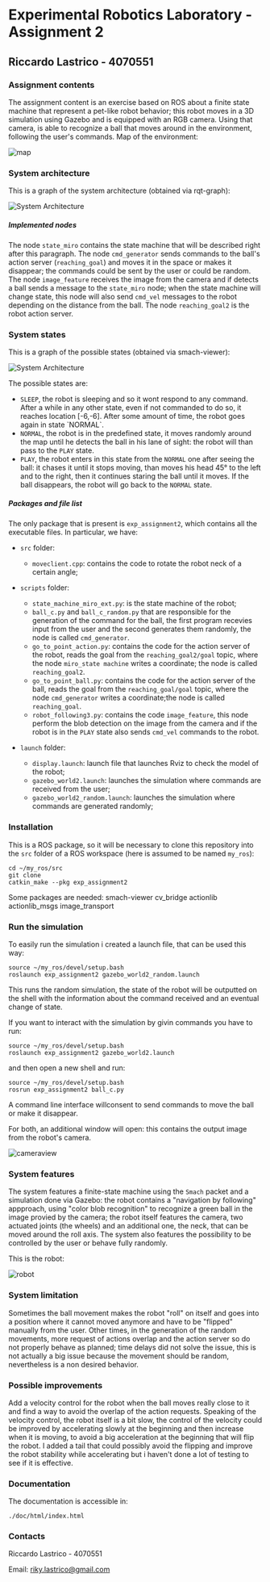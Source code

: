 

# Experimental Robotics Laboratory - Assignment 2
## Riccardo Lastrico - 4070551

### Assignment contents 
<p>The assignment content is an exercise based on ROS about a finite state machine that represent a pet-like robot behavior; this robot moves in a 3D simulation using Gazebo and is equipped with an RGB camera. Using that camera, is able to recognize a ball that moves around in the environment, following the user's commands.
Map of the environment:

![map](./map_area.png)
</p>

### System architecture
<p>
This is a graph of the system architecture (obtained via rqt-graph):

![System Architecture](./system_architecture.png)


</p>



#####  Implemented nodes
<p>

The node <code>state_miro</code> contains the state machine that will be described right after this paragraph.
The node <code>cmd_generator</code> sends commands to the ball's action server (<code>reaching_goal</code>) and moves it in the space or makes it disappear; the commands could be sent by the user or could be random.
The node <code>image_feature</code> receives the image from the camera and if detects a ball sends a message to the <code>state_miro</code> node; when the state machine will change state, this node will also send <code>cmd_vel</code> messages to the robot depending on the distance from the ball.
The node <code>reaching_goal2</code> is the robot action server.
### System states
<p>
This is a graph of the possible states (obtained via smach-viewer):

![System Architecture](./state_machine.png)

The possible states are: 
<ul>
<li><code>SLEEP</code>, the robot is sleeping and so it wont respond to any command. After a while in any other state, even if not commanded to do so, it reaches location [-6,-6]. After some amount of time, the robot goes again in state `NORMAL`.</li>
<li><code>NORMAL</code>, the robot is in the predefined state, it moves randomly around the map until he detects the ball in his lane of sight: the robot will than pass to the <code>PLAY</code> state. </li>

<li><code>PLAY</code>, the robot enters in this state from the <code>NORMAL</code> one after seeing the ball: it chases it until it stops moving, than moves his head 45° to the left and to the right, then it continues staring the ball until it moves. If the ball disappears, the robot will go back to the <code>NORMAL</code> state.

</li>
</ul>
</p>

#####  Packages and file list
<p>
The only package that is present is <code>exp_assignment2</code>, which contains all the executable files.
In particular, we have:

 - `src` folder:
	 
	 - `moveclient.cpp`: contains the code to rotate the robot neck of a certain angle;

 - `scripts` folder:
	 - `state_machine_miro_ext.py`: is the state machine of the robot;
	 - `ball_c.py` and `ball_c_random.py` that are responsible for the generation of the command for the ball, the first program recevies input from the user and the second generates them randomly, the node is called `cmd_generator`.
     - `go_to_point_action.py`: contains the code for the action server of the robot, reads the goal from the `reaching_goal2/goal` topic, where the node `miro_state machine` writes a coordinate; the node is called `reaching_goal2`.
     - `go_to_point_ball.py`: contains the code for the action server of the ball, reads the goal from the `reaching_goal/goal` topic, where the node `cmd_generator` writes a coordinate;the node is called `reaching_goal`.
     - `robot_following3.py`: contains the code `image_feature`, this node perform the blob detection on the image from the camera and if the robot is in the `PLAY` state also sends `cmd_vel` commands to the robot.
 - `launch` folder:
     - `display.launch`: launch file that launches Rviz to check the model of the robot;
     - `gazebo_world2.launch`: launches the simulation where commands are received from the user;
     - `gazebo_world2_random.launch`: launches the simulation where commands are generated randomly;

</p>

### Installation 
<p>This is a ROS package, so it will be necessary to clone this repository into the <code>src</code> folder of a ROS workspace (here is assumed to be named <code>my_ros</code>):
    
	
    cd ~/my_ros/src
    git clone
    catkin_make --pkg exp_assignment2

    
Some packages are needed:
    smach-viewer
    cv_bridge
    actionlib
    actionlib_msgs
    image_transport
</p>

### Run the simulation 
<p>To easily run the simulation i created a launch file, that can be used this way:

    
    source ~/my_ros/devel/setup.bash 
    roslaunch exp_assignment2 gazebo_world2_random.launch

This runs the random simulation, the state of the robot will be outputted on the shell with the information about the command received and an eventual change of state.

If you want to interact with the simulation by givin commands you have to run:
    
    source ~/my_ros/devel/setup.bash 
    roslaunch exp_assignment2 gazebo_world2.launch

and then open a new shell and run:

    source ~/my_ros/devel/setup.bash 
    rosrun exp_assignment2 ball_c.py 
A command line interface willconsent to send commands to move the ball or make it disappear.

For both, an additional window will open: this contains the output image from the robot's camera.

![cameraview](./cameraview.png)
</p>

### System features 
<p>
The system features a finite-state machine using the <code>Smach</code> packet and a simulation done via Gazebo: the robot contains a "navigation by following" appproach, using "color blob recognition" to recognize a green ball in the image provied by the camera; the robot itself features the camera, two actuated joints (the wheels) and an additional one, the neck, that can be moved around the roll axis. 
The system also features the possibility to be controlled by the user or behave fully randomly.

This is the robot:

![robot](./robot.png)


</p>

### System limitation
<p>
Sometimes the ball movement makes the robot "roll" on itself and goes into a position where it cannot moved anymore and have to be "flipped" manually from the user. Other times, in the generation of the random movements, more request of actions overlap and the action server so do not properly behave as planned; time delays did not solve the issue, this is not actually a big issue because the movement should be random, nevertheless is a non desired behavior. 
</p>

### Possible improvements
<p>
Add a velocity control for the robot when the ball moves really close to it and find a way to avoid the overlap of the action requests.
Speaking of the velocity control, the robot itself is a bit slow, the control of the velocity could be improved by accelerating slowly at the beginning and then increase when it is moving, to avoid a big acceleration at the beginning that will flip the robot. I added a tail that could possibly avoid the flipping and improve the robot stability while accelerating but i haven't done a lot of testing to see if it is effective.
</p>

### Documentation
<p>
The documentation is accessible in:

    ./doc/html/index.html

</p>

### Contacts
<p>
Riccardo Lastrico - 4070551

Email: riky.lastrico@gmail.com
</p>
